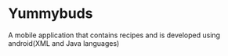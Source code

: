 # Yummybuds
A mobile application that contains recipes and is developed using android(XML and Java languages)
